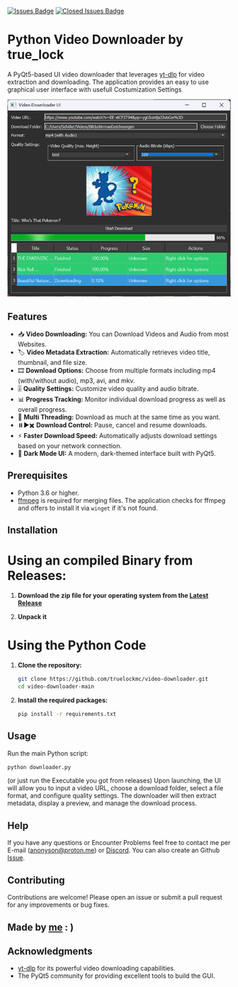 [![Issues Badge](https://img.shields.io/github/issues/truelockmc/video-downloader?style=for-the-badge)](https://github.com/truelockmc/video-downloader/issues)
[![Closed Issues Badge](https://img.shields.io/github/issues-closed/truelockmc/video-downloader?color=%238256d0&style=for-the-badge)](https://github.com/truelockmc/video-downloader/issues?q=is%3Aissue+is%3Aclosed)<br>

# Python Video Downloader by true_lock

A PyQt5-based UI video downloader that leverages [yt-dlp](https://github.com/yt-dlp/yt-dlp) for video extraction and downloading. The application provides an easy to use graphical user interface with usefull Costumization Settings 

![Look at the UI :)](screenshots/ui.png)

## Features

- 📥 **Video Downloading:** You can Download Videos and Audio from most Websites.  
- 🏷️ **Video Metadata Extraction:** Automatically retrieves video title, thumbnail, and file size.  
- 🎞️ **Download Options:** Choose from multiple formats including mp4 (with/without audio), mp3, avi, and mkv.  
- 🎚️ **Quality Settings:** Customize video quality and audio bitrate.  
- 📊 **Progress Tracking:** Monitor individual download progress as well as overall progress.  
- 🔗 **Multi Threading:** Download as much at the same time as you want.  
- ⏸️▶️✖️ **Download Control:** Pause, cancel and resume downloads.  
- ⚡ **Faster Download Speed:** Automatically adjusts download settings based on your network connection.
- 🌙 **Dark Mode UI:** A modern, dark-themed interface built with PyQt5.

## Prerequisites

- Python 3.6 or higher.
- [ffmpeg](https://ffmpeg.org/) is required for merging files. The application checks for ffmpeg and offers to install it via `winget` if it's not found.

## Installation

# Using an compiled Binary from Releases:
1. **Download the zip file for your operating system from the [Latest Release](https://github.com/truelockmc/video-downloader/releases/latest)**

2. **Unpack it**

# Using the Python Code 
1. **Clone the repository:**
   ```bash
   git clone https://github.com/truelockmc/video-downloader.git
   cd video-downloader-main
   ```

2. **Install the required packages:**
   ```bash
   pip install -r requirements.txt
   ```

## Usage

Run the main Python script:
```bash
python downloader.py
```
(or just run the Executable you got from releases)
Upon launching, the UI will allow you to input a video URL, choose a download folder, select a file format, and configure quality settings. The downloader will then extract metadata, display a preview, and manage the download process.

## Help

If you have any questions or Encounter Problems feel free to contact me per E-mail (anonyson@proton.me) or [Discord](https://discord.com/invite/wDESTYeZy9).
You can also create an Github [Issue](https://github.com/truelockmc/video-downloader/issues/new).

## Contributing

Contributions are welcome! Please open an issue or submit a pull request for any improvements or bug fixes.

## Made by [me](https://github.com/truelockmc) : )

## Acknowledgments

- [yt-dlp](https://github.com/yt-dlp/yt-dlp) for its powerful video downloading capabilities.
- The PyQt5 community for providing excellent tools to build the GUI.
